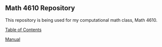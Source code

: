 ## Math 4610 Repository

This repository is being used for my computational math class, Math 4610.

[Table of Contents](https://github.com/SethCorb/math4610/blob/614bf06a06d7e3a2a7a8557a3724411363cd35e6/manual/toc.md)

[Manual](manual/manual.md)

